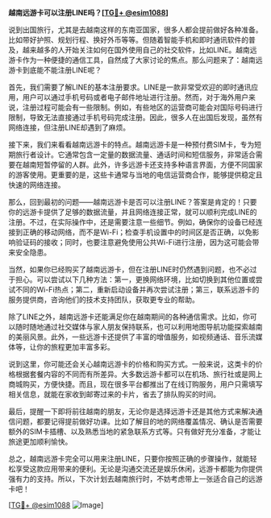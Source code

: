**越南远游卡可以注册LINE吗？[[TG💪+ @esim1088](https://t.me/s/esim1088)]**

说到出国旅行，尤其是去越南这样的东南亚国家，很多人都会提前做好各种准备。比如带好护照、规划行程、换好外币等等。但随着智能手机和即时通讯软件的普及，越来越多的人开始关注如何在国外使用自己的社交软件，比如LINE。越南远游卡作为一种便捷的通信工具，自然成了大家讨论的焦点。那么问题来了：越南远游卡到底能不能注册LINE呢？

首先，我们需要了解LINE的基本注册要求。LINE是一款非常受欢迎的即时通讯应用，用户可以通过手机号码或者电子邮件地址进行注册。然而，对于海外用户来说，注册过程可能会有一些限制。例如，有些地区的运营商可能会对国际号码进行限制，导致无法直接通过手机号码完成注册。因此，很多人在出国后发现，虽然有网络连接，但注册LINE却遇到了麻烦。

接下来，我们来看看越南远游卡的特点。越南远游卡是一种预付费SIM卡，专为短期旅行者设计。它通常包含一定量的数据流量、通话时间和短信服务，非常适合需要在越南短暂停留的人群。此外，许多远游卡还支持多种语言界面，方便不同国家的游客使用。更重要的是，这些卡通常与当地的电信运营商合作，能够提供稳定且快速的网络连接。

那么，回到最初的问题——越南远游卡是否可以注册LINE？答案是肯定的！只要你的远游卡提供了足够的数据流量，并且网络连接正常，就可以顺利完成LINE的注册。不过，在实际操作中，还是需要注意一些细节。例如，确保你的设备已经连接到正确的移动网络，而不是Wi-Fi；检查手机设置中的时间区是否正确，以免影响验证码的接收；同时，也要注意避免使用公共Wi-Fi进行注册，因为这可能会带来安全隐患。

当然，如果你已经购买了越南远游卡，但在注册LINE时仍然遇到问题，也不必过于担心。可以尝试以下几种方法：第一，更换网络环境，比如切换到其他位置或尝试不同的Wi-Fi热点；第二，重新启动设备并再次尝试注册；第三，联系远游卡的服务提供商，咨询他们的技术支持团队，获取更专业的帮助。

除了LINE之外，越南远游卡还能满足你在越南期间的各种通信需求。比如，你可以随时随地通过社交媒体与家人朋友保持联系，也可以利用地图导航功能探索越南的美丽风景。此外，一些远游卡还提供了丰富的增值服务，如视频通话、音乐流媒体等，让你的旅程更加丰富多彩。

说到这里，你可能还会关心越南远游卡的价格和购买方式。一般来说，这类卡的价格根据套餐内容的不同而有所差异。大多数远游卡都可以在机场、旅行社或是网上商城购买，方便快捷。而且，现在很多平台都推出了在线订购服务，用户只需填写相关信息，就能在家收到邮寄过来的卡片，省去了排队购买的时间。

最后，提醒一下即将前往越南的朋友，无论你是选择远游卡还是其他方式来解决通信问题，都要记得提前做好功课。比如了解目的地的网络覆盖情况、确认是否需要额外的SIM卡插槽、以及熟悉当地的紧急联系方式等。只有做好充分准备，才能让旅途更加顺利愉快。

总之，越南远游卡完全可以用来注册LINE，只要你按照正确的步骤操作，就能轻松享受这款应用带来的便利。无论是沟通交流还是娱乐休闲，远游卡都能为你提供强有力的支持。所以，下次计划去越南旅行时，不妨考虑带上一张适合自己的远游卡吧！

[[TG💪+ @esim1088](https://t.me/s/esim1088) ![Image](https://i.postimg.cc/4NQfJmqS/Snipaste-2025-05-13-00-14-12.png)]
